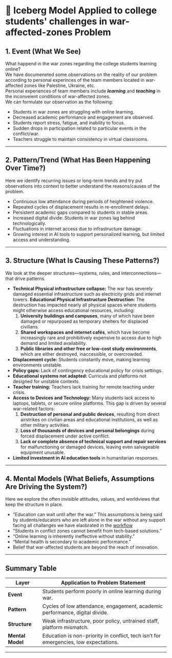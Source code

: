 
# 🧊 **Iceberg Model Applied to college students' challenges in war-affected-zones Problem**

## 1. **Event (What We See)**

What happend in the war zones regarding the college students learning online?\
We have documeneted some observations on the reality of our problem according to personal experinces of the team members located in war-affected zones like Palestine, Ukraine, etc.\
Personal experiences of team members include ***learning*** and ***teaching*** in the inconveient conditions of war-affected zones.\
We can formulate our observation as the following:

* Students in war zones are struggling with online learning.
* Decreased academic performance and engagement are observed.
* Students report stress, fatigue, and inability to focus.
* Sudden drops in participation related to particular events in the conflict/war.
* Teachers struggle to maintain consistency in virtual classrooms.

---

## 2. **Pattern/Trend (What Has Been Happening Over Time?)**

Here we identify recurring issues or long-term trends and try put observations into context to better understand the reasons/causes of the problem.

* Continuous low attendance during periods of heightened violence.
* Repeated cycles of displacement results in re-enrollment delays.
* Persistent academic gaps compared to students in stable areas.
* Increased digital divide: Students in war zones lag behind technologically.
* Fluctuations in internet access due to infrastructure damage.
* Growing interest in AI tools to support personalized learning, but limited access and understanding.

---

## 3. **Structure (What Is Causing These Patterns?)**

We look at the deeper structures—systems, rules, and interconnections—that drive patterns.

* **Technical Physical infrastructure collapse:** The war has severely damaged essential infrastructure such as electricity grids and internet towers.
**Educational Physical Infrastructure Destruction:**
The destruction has impacted nearly all physical spaces where students might otherwise access educational resources, including:
  1. **University buildings and campuses**, many of which have been damaged or repurposed as temporary shelters for displaced civilians.
  2. **Shared workspaces and internet cafés**, which have become increasingly rare and prohibitively expensive to access due to high demand and limited availability.
  3. **Public libraries and other free or low-cost study environments**, which are either destroyed, inaccessible, or overcrowded.
* **Displacement cycle:** Students constantly move, making learning environments unstable.
* **Policy gaps:** Lack of contingency educational policy for crisis settings.
* **Educational systems not adapted:** Curricula and platforms not designed for unstable contexts.
* **Teacher training:** Teachers lack training for remote teaching under crisis.
* **Access to Devices and Technology:**
Many students lack access to laptops, tablets, or secure online platforms. This gap is driven by several war-related factors:
  1. **Destruction of personal and public devices**, resulting from direct airstrikes on civilian areas and educational institutions, as well as other military activities.
  2. **Loss of thousands of devices and personal belongings** during forced displacement under active conflict.
  3. **Lack or complete absence of technical support and repair services** for malfunctioning or damaged devices, leaving even salvageable equipment unusable.
* **Limited investment in AI education tools** in humanitarian responses.

---

## 4. **Mental Models (What Beliefs, Assumptions Are Driving the System?)**

Here we explore the often invisible attitudes, values, and worldviews that keep the structure in place.

* “Education can wait until after the war.” This assumptions is being said by students/educators who are left alone in the war without any support facing all challanges we have elaobrated in the [workflow](/0_domain_study/workflow.md)
* “Students in conflict zones cannot benefit from tech-based solutions.”
* “Online learning is inherently ineffective without stability.”
* “Mental health is secondary to academic performance.”
* Belief that war-affected students are beyond the reach of innovation.

---

## Summary Table

| Layer            | Application to Problem Statement                                                     |
| ---------------- | ------------------------------------------------------------------------------------ |
| **Event**        | Students perform poorly in online learning during war.                               |
| **Pattern**      | Cycles of low attendance, engagement, academic performance, digital divide.          |
| **Structure**    | Weak infrastructure, poor policy, untrained staff, platform mismatch.                |
| **Mental Model** | Education is non-priority in conflict, tech isn’t for emergencies, low expectations. |

---
